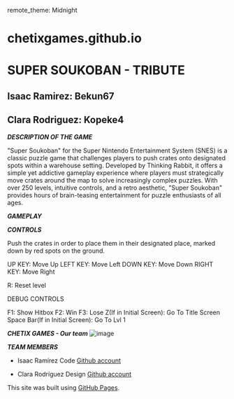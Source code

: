 remote_theme: Midnight

# chetixgames.github.io

# SUPER SOUKOBAN - TRIBUTE
## Isaac Ramirez: Bekun67 
## Clara Rodriguez: Kopeke4


***DESCRIPTION OF THE GAME***

"Super Soukoban" for the Super Nintendo Entertainment System (SNES) is a classic puzzle game that challenges players to push crates onto designated spots within a warehouse setting. 
Developed by Thinking Rabbit, it offers a simple yet addictive gameplay experience where players must strategically move crates around the map to solve increasingly complex puzzles. 
With over 250 levels, intuitive controls, and a retro aesthetic, "Super Soukoban" provides hours of brain-teasing entertainment for puzzle enthusiasts of all ages.

***GAMEPLAY***







***CONTROLS***

Push the crates in order to place them in their designated place, marked down by red spots on the ground.

UP KEY: Move Up
LEFT KEY: Move Left
DOWN KEY: Move Down
RIGHT KEY: Move Right

R: Reset level

DEBUG CONTROLS

F1: Show Hitbox
F2: Win
F3: Lose
Z(If in Initial Screen): Go To Title Screen
Space Bar(If in Initial Screen): Go To Lvl 1

***CHETIX GAMES - Our team***
![image](https://github.com/Kopeke4/chetixgames.github.io/assets/160216289/59fde098-beac-4641-9f02-1ae950cc6c16)

***TEAM MEMBERS***

- Isaac Ramírez
  Code
  [Github account](https://github.com/Bekun67)
  
- Clara Rodríguez
  Design
  [Github account](https://github.com/Kopeke4)


This site was built using [GitHub Pages](https://pages.github.com/).
